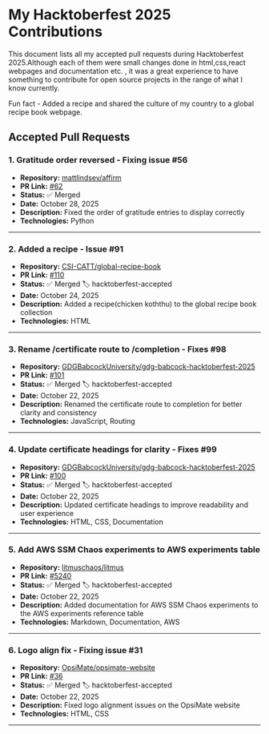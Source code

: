 # My Hacktoberfest 2025 Contributions

This document lists all my accepted pull requests during Hacktoberfest 2025.Although each of them were small changes done in html,css,react webpages and documentation etc. , it was a great experience to have something to contribute for open source projects  in the range of what I know currently.

Fun fact - Added a recipe and shared the culture of my country to a global recipe book webpage.

## Accepted Pull Requests

### 1. Gratitude order reversed - Fixing issue #56
- **Repository:** [mattlindsey/affirm](https://github.com/mattlindsey/affirm)
- **PR Link:** [#62](https://github.com/mattlindsey/affirm/pull/62)
- **Status:** ✅ Merged
- **Date:** October 28, 2025
- **Description:** Fixed the order of gratitude entries to display correctly
- **Technologies:** Python

---

### 2. Added a recipe - Issue #91
- **Repository:** [CSI-CATT/global-recipe-book](https://github.com/CSI-CATT/global-recipe-book)
- **PR Link:** [#110](https://github.com/CSI-CATT/global-recipe-book/pull/110)
- **Status:** ✅ Merged 🏷️ hacktoberfest-accepted
- **Date:** October 24, 2025
- **Description:** Added a recipe(chicken koththu) to the global recipe book collection
- **Technologies:** HTML 

---

### 3. Rename /certificate route to /completion - Fixes #98
- **Repository:** [GDGBabcockUniversity/gdg-babcock-hacktoberfest-2025](https://github.com/GDGBabcockUniversity/gdg-babcock-hacktoberfest-2025)
- **PR Link:** [#101](https://github.com/GDGBabcockUniversity/gdg-babcock-hacktoberfest-2025/pull/101)
- **Status:** ✅ Merged 🏷️ hacktoberfest-accepted
- **Date:** October 22, 2025
- **Description:** Renamed the certificate route to completion for better clarity and consistency
- **Technologies:** JavaScript, Routing

---

### 4. Update certificate headings for clarity - Fixes #99
- **Repository:** [GDGBabcockUniversity/gdg-babcock-hacktoberfest-2025](https://github.com/GDGBabcockUniversity/gdg-babcock-hacktoberfest-2025)
- **PR Link:** [#100](https://github.com/GDGBabcockUniversity/gdg-babcock-hacktoberfest-2025/pull/100)
- **Status:** ✅ Merged 🏷️ hacktoberfest-accepted
- **Date:** October 22, 2025
- **Description:** Updated certificate headings to improve readability and user experience
- **Technologies:** HTML, CSS, Documentation

---

### 5. Add AWS SSM Chaos experiments to AWS experiments table
- **Repository:** [litmuschaos/litmus](https://github.com/litmuschaos/litmus)
- **PR Link:** [#5240](https://github.com/litmuschaos/litmus/pull/5240)
- **Status:** ✅ Merged 🏷️ hacktoberfest-accepted
- **Date:** October 22, 2025
- **Description:** Added documentation for AWS SSM Chaos experiments to the AWS experiments reference table
- **Technologies:** Markdown, Documentation, AWS

---

### 6. Logo align fix - Fixing issue #31
- **Repository:** [OpsiMate/opsimate-website](https://github.com/OpsiMate/opsimate-website)
- **PR Link:** [#36](https://github.com/OpsiMate/opsimate-website/pull/36)
- **Status:** ✅ Merged 🏷️ hacktoberfest-accepted
- **Date:** October 22, 2025
- **Description:** Fixed logo alignment issues on the OpsiMate website
- **Technologies:** HTML, CSS

---

